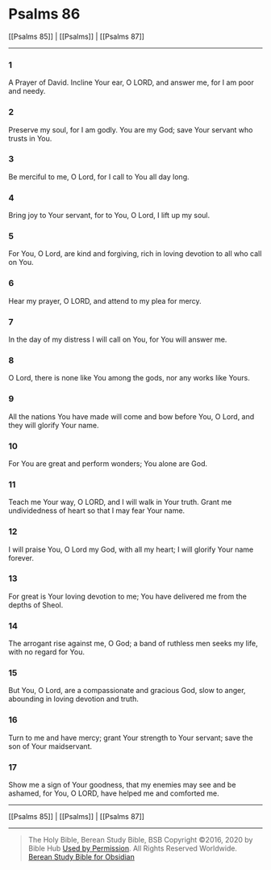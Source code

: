 # Psalms 86

[[Psalms 85]] | [[Psalms]] | [[Psalms 87]]

---

### 1
A Prayer of David. Incline Your ear, O LORD, and answer me, for I am poor and needy.

### 2
Preserve my soul, for I am godly. You are my God; save Your servant who trusts in You.

### 3
Be merciful to me, O Lord, for I call to You all day long.

### 4
Bring joy to Your servant, for to You, O Lord, I lift up my soul.

### 5
For You, O Lord, are kind and forgiving, rich in loving devotion to all who call on You.

### 6
Hear my prayer, O LORD, and attend to my plea for mercy.

### 7
In the day of my distress I will call on You, for You will answer me.

### 8
O Lord, there is none like You among the gods, nor any works like Yours.

### 9
All the nations You have made will come and bow before You, O Lord, and they will glorify Your name.

### 10
For You are great and perform wonders; You alone are God.

### 11
Teach me Your way, O LORD, and I will walk in Your truth. Grant me undividedness of heart so that I may fear Your name.

### 12
I will praise You, O Lord my God, with all my heart; I will glorify Your name forever.

### 13
For great is Your loving devotion to me; You have delivered me from the depths of Sheol.

### 14
The arrogant rise against me, O God; a band of ruthless men seeks my life, with no regard for You.

### 15
But You, O Lord, are a compassionate and gracious God, slow to anger, abounding in loving devotion and truth.

### 16
Turn to me and have mercy; grant Your strength to Your servant; save the son of Your maidservant.

### 17
Show me a sign of Your goodness, that my enemies may see and be ashamed, for You, O LORD, have helped me and comforted me.

---

[[Psalms 85]] | [[Psalms]] | [[Psalms 87]]

---

> The Holy Bible, Berean Study Bible, BSB
> Copyright &copy;2016, 2020 by Bible Hub
> [Used by Permission](https://berean.bible/terms.htm). All Rights Reserved Worldwide.
> [Berean Study Bible for Obsidian](https://github.com/gapmiss/berean-study-bible-for-obsidian)

